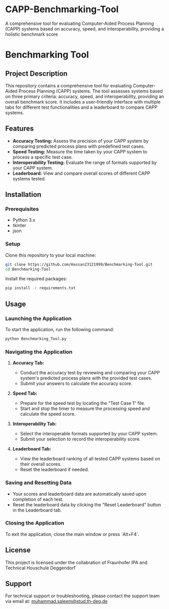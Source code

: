 # CAPP-Benchmarking-Tool
A comprehensive tool for evaluating Computer-Aided Process Planning (CAPP) systems based on accuracy, speed, and interoperability, providing a holistic benchmark score

# Benchmarking Tool

## Project Description
This repository contains a comprehensive tool for evaluating Computer-Aided Process Planning (CAPP) systems. The tool assesses systems based on three primary criteria: accuracy, speed, and interoperability, providing an overall benchmark score. It includes a user-friendly interface with multiple tabs for different test functionalities and a leaderboard to compare CAPP systems.

## Features
- **Accuracy Testing:** Assess the precision of your CAPP system by comparing predicted process plans with predefined test cases.
- **Speed Testing:** Measure the time taken by your CAPP system to process a specific test case.
- **Interoperability Testing:** Evaluate the range of formats supported by your CAPP system.
- **Leaderboard:** View and compare overall scores of different CAPP systems tested.

## Installation

### Prerequisites
- Python 3.x
- tkinter
- json

### Setup
Clone this repository to your local machine:
```bash
git clone https://github.com/Hassan23121999/Benchmarking-Tool.git
cd Benchmarking-Tool
```

Install the required packages:
```bash
pip install -r requirements.txt
```

## Usage
### Launching the Application
To start the application, run the following command:
```bash
python Benchmarking_Tool.py
```

### Navigating the Application
1. **Accuracy Tab:**
   - Conduct the accuracy test by reviewing and comparing your CAPP system's predicted process plans with the provided test cases.
   - Submit your answers to calculate the accuracy score.

2. **Speed Tab:**
   - Prepare for the speed test by locating the "Test Case 1" file.
   - Start and stop the timer to measure the processing speed and calculate the speed score.

3. **Interoperability Tab:**
   - Select the interoperable formats supported by your CAPP system.
   - Submit your selection to record the interoperability score.

4. **Leaderboard Tab:**
   - View the leaderboard ranking of all tested CAPP systems based on their overall scores.
   - Reset the leaderboard if needed.

### Saving and Resetting Data
- Your scores and leaderboard data are automatically saved upon completion of each test.
- Reset the leaderboard data by clicking the "Reset Leaderboard" button in the Leaderboard tab.

### Closing the Application
To exit the application, close the main window or press \`Alt+F4\`.


## License
This project is licensed under the collabration of Fraunhofer IPA and Technical Houschule Deggendorf

## Support
For technical support or troubleshooting, please contact the support team via email at:
[muhammad.saleem@stud.th-deg.de](mailto:muhammad.saleem@stud.th-deg.de)

